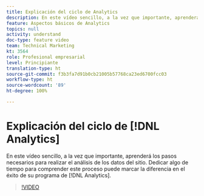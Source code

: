 ```yaml
---
title: Explicación del ciclo de Analytics
description: En este vídeo sencillo, a la vez que importante, aprenderá los pasos necesarios para realizar el análisis de los datos del sitio. Dedicar algo de tiempo para comprender este proceso puede marcar la diferencia en el éxito de su programa de Analytics.
feature: Aspectos básicos de Analytics
topics: null
activity: understand
doc-type: feature video
team: Technical Marketing
kt: 3564
role: Profesional empresarial
level: Principiante
translation-type: ht
source-git-commit: f3b3fa7d91b0cb21005b57768ca23ed6700fcc03
workflow-type: ht
source-wordcount: '89'
ht-degree: 100%

---
```



# Explicación del ciclo de [!DNL Analytics]

En este vídeo sencillo, a la vez que importante, aprenderá los pasos necesarios para realizar el análisis de los datos del sitio. Dedicar algo de tiempo para comprender este proceso puede marcar la diferencia en el éxito de su programa de [!DNL Analytics].

>[!VIDEO](https://video.tv.adobe.com/v/28950/?quality=12)
